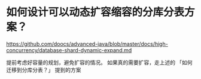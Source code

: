 # 如何设计可以动态扩容缩容的分库分表方案？

https://github.com/doocs/advanced-java/blob/master/docs/high-concurrency/database-shard-dynamic-expand.md

提前考虑好容量的规划，避免扩容的情况。
如果真的需要扩容，走上述的 「如何迁移到分库分表？」 提到的方案